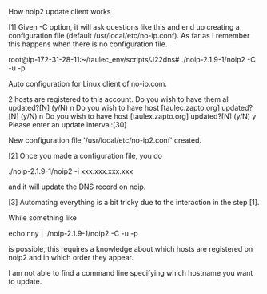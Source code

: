 
How noip2 update client works

[1] Given -C option, it will ask questions like this and end up creating a configuration file (default /usr/local/etc/no-ip.conf).  As far as I remember this happens when there is no configuration file.

root@ip-172-31-28-11:~/taulec_env/scripts/J22dns# ./noip-2.1.9-1/noip2 -C -u <noip-user-name> -p <password>

Auto configuration for Linux client of no-ip.com.

2 hosts are registered to this account.
Do you wish to have them all updated?[N] (y/N)  n
Do you wish to have host [taulec.zapto.org] updated?[N] (y/N)  n
Do you wish to have host [taulex.zapto.org] updated?[N] (y/N)  y
Please enter an update interval:[30]  

New configuration file '/usr/local/etc/no-ip2.conf' created.

[2] Once you made a configuration file, you do

./noip-2.1.9-1/noip2 -i xxx.xxx.xxx.xxx

and it will update the DNS record on noip.

[3] Automating everything is a bit tricky due to the interaction in the step [1].

While something like

 echo nny | ./noip-2.1.9-1/noip2 -C -u <noip-user-name> -p <passwd>

is possible, this requires a knowledge about which hosts are registered on noip2 and in which order they appear.

I am not able to find a command line specifying which hostname you want to update.

